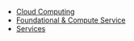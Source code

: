 
- [Cloud Computing](./Cloud%20Computing.md)
- [Foundational & Compute Service](./Foundational%20%26%20Compute%20Service.md)
- [Services](./services.md)
